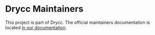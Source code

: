 # Drycc Maintainers

This project is part of Drycc. The official maintainers documentation is
located [in our documentation](http://www.drycc.cc/contributing/maintainers/).
